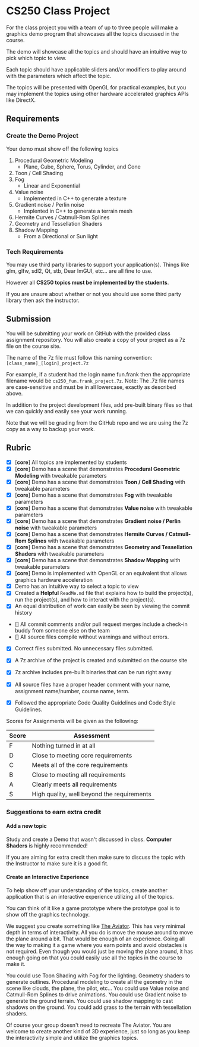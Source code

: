 # CS250 Class Project

For the class project you with a team of up to three people will make a graphics demo program that showcases all the topics discussed in the course.

The demo will showcase all the topics and should have an intuitive way to pick which topic to view.

Each topic should have applicable sliders and/or modifiers to play around with the parameters which affect the topic.

The topics will be presented with OpenGL for practical examples, but you may implement the topics using other hardware accelerated graphics APIs like DirectX.

## Requirements


### Create the Demo Project

Your demo must show off the following topics

1. Procedural Geometric Modeling
	- Plane, Cube, Sphere, Torus, Cylinder, and Cone
2. Toon / Cell Shading
3. Fog
	- Linear and Exponential
4. Value noise
	- Implemented in C++ to generate a texture
5. Gradient noise / Perlin noise
	- Implented in C++ to generate a terrain mesh
6. Hermite Curves / Catmull-Rom Splines
7. Geometry and Tessellation Shaders
8. Shadow Mapping
	- From a Directional or Sun light

### Tech Requirements

You may use third party libraries to support your application(s). Things like glm, glfw, sdl2, Qt, stb, Dear ImGUI, etc... are all fine to use.

However all **CS250 topics must be implemented by the students**.

If you are unsure about whether or not you should use some third party library then ask the instructor.


## Submission

You will be submitting your work on GitHub with the provided class assignment repository. You will also create a copy of your project as a 7z file on the course site. 

The name of the 7z file must follow this naming convention: `[class_name]_[login]_project.7z`

For example, if a student had the login name fun.frank then the appropriate filename would be `cs250_fun.frank_project.7z`. Note: The .7z file names are case-sensitive and must be in all lowercase, exactly as described above.

In addition to the project development files, add pre-built binary files so that we can quickly and easily see your work running.

Note that we will be grading from the GitHub repo and we are using the 7z copy as a way to backup your work.

## Rubric

- [x] [**core**] All topics are implemented by students
- [x] [**core**] Demo has a scene that demonstrates **Procedural Geometric Modeling** with tweakable parameters
- [x] [**core**] Demo has a scene that demonstrates **Toon / Cell Shading** with tweakable parameters
- [x] [**core**] Demo has a scene that demonstrates **Fog** with tweakable parameters
- [x] [**core**] Demo has a scene that demonstrates **Value noise** with tweakable parameters
- [x] [**core**] Demo has a scene that demonstrates **Gradient noise / Perlin noise** with tweakable parameters
- [x] [**core**] Demo has a scene that demonstrates **Hermite Curves / Catmull-Rom Splines** with tweakable parameters
- [x] [**core**] Demo has a scene that demonstrates **Geometry and Tessellation Shaders** with tweakable parameters
- [x] [**core**] Demo has a scene that demonstrates **Shadow Mapping** with tweakable parameters
- [x] [**core**] Demo is implemented with OpenGL or an equivalent that allows graphics hardware acceleration 
- [x] Demo has an intuitive way to select a topic to view
- [x] Created a **Helpful** `ReadMe.md` file that explains how to build the project(s), run the project(s), and how to interact with the project(s).
- [x] An equal distribution of work can easily be seen by viewing the commit history
- [] All commit comments and/or pull request merges include a check-in buddy from someone else on the team
- [] All source files compile without warnings and without errors.
- [x] Correct files submitted. No unnecessary files submitted.
- [x] A 7z archive of the project is created and submitted on the course site
- [x] 7z archive includes pre-built binaries that can be run right away
- [x] All source files have a proper header comment with your name, assignment name/number, course name, term.
- [x] Followed the appropriate Code Quality Guidelines and Code Style Guidelines.


Scores for Assignments will be given as the following:

Score        | Assessment
------------ | ----------
F | Nothing turned in at all
D | Close to meeting core requirements
C | Meets all of the core requirements
B | Close to meeting all requirements
A | Clearly meets all requirements 
S | High quality, well beyond the requirements

### Suggestions to earn extra credit

#### Add a new topic

Study and create a Demo that wasn't discussed in class. **Computer Shaders** is highly recommended!

If you are aiming for extra credit then make sure to discuss the topic with the Instructor to make sure it is a good fit.


#### Create an Interactive Experience

To help show off your understanding of the topics, create another application that is an interactive experience utilizing all of the topics.

You can think of it like a game prototype where the prototype goal is to show off the graphics technology.

We suggest you create something like [The Aviator](https://tympanus.net/codrops/2016/04/26/the-aviator-animating-basic-3d-scene-threejs/). This has very minimal depth in terms of interactivity. All you do is move the mouse around to move the plane around a bit. That would be enough of an experience. Going all the way to making it a game where you earn points and avoid obstacles is not required. Even though you would just be moving the plane around, it has enough going on that you could easily use all the topics in the course to make it. 

You could use Toon Shading with Fog for the lighting. Geometry shaders to generate outlines. Procedural modeling to create all the geometry in the scene like clouds, the plane, the pilot, etc... You could use Value noise and Catmull-Rom Splines to drive animations. You could use Gradient noise to generate the ground terrain. You could use shadow mapping to cast shadows on the ground. You could add grass to the terrain with tessellation shaders.

Of course your group doesn't need to recreate The Aviator. You are welcome to create another kind of 3D experience, just so long as you keep the interactivity simple and utilize the graphics topics.
